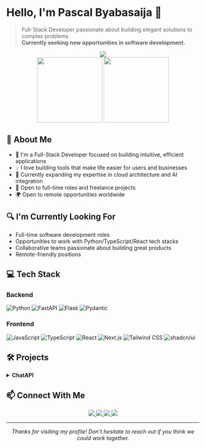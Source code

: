 # Hello, I'm Pascal Byabasaija 👋

> Full-Stack Developer passionate about building elegant solutions to complex problems.  
> **Currently seeking new opportunities in software development.**

<div align="center">
  <img src="https://img.shields.io/badge/OPEN_TO_WORK-brightgreen?style=for-the-badge">
</div>

<div align="center">
  <img src="https://github-readme-stats.vercel.app/api?username=Byabasaija&show_icons=true&theme=tokyonight&count_private=true&hide_border=true&hide=contribs" height="170px">
  <img src="https://github-readme-streak-stats.herokuapp.com/?user=Byabasaija&theme=tokyonight&hide_border=true" height="170px">
</div>

## 🚀 About Me
- 🔭 I'm a Full-Stack Developer focused on building intuitive, efficient applications
- 💡 I love building tools that make life easier for users and businesses
- 🌱 Currently expanding my expertise in cloud architecture and AI integration
- 💼 Open to full-time roles and freelance projects
- 🌍 Open to remote opportunities worldwide

## 🔍 I'm Currently Looking For
- Full-time software development roles
- Opportunities to work with Python/TypeScript/React tech stacks
- Collaborative teams passionate about building great products
- Remote-friendly positions

## 💻 Tech Stack

### Backend
![Python](https://img.shields.io/badge/Python-3776AB?style=for-the-badge&logo=python&logoColor=white)
![FastAPI](https://img.shields.io/badge/FastAPI-009688?style=for-the-badge&logo=fastapi&logoColor=white)
![Flask](https://img.shields.io/badge/Flask-000000?style=for-the-badge&logo=flask&logoColor=white)
![Pydantic](https://img.shields.io/badge/Pydantic-5B4ADF?style=for-the-badge&logo=pydantic&logoColor=white)

### Frontend
![JavaScript](https://img.shields.io/badge/JavaScript-F7DF1E?style=for-the-badge&logo=javascript&logoColor=black)
![TypeScript](https://img.shields.io/badge/TypeScript-3178C6?style=for-the-badge&logo=typescript&logoColor=white)
![React](https://img.shields.io/badge/React-20232A?style=for-the-badge&logo=react&logoColor=61DAFB)
![Next.js](https://img.shields.io/badge/Next.js-000000?style=for-the-badge&logo=next.js&logoColor=white)
![Tailwind CSS](https://img.shields.io/badge/Tailwind_CSS-38B2AC?style=for-the-badge&logo=tailwind-css&logoColor=white)
![shadcn/ui](https://img.shields.io/badge/shadcn/ui-000000?style=for-the-badge&logo=tailwindcss&logoColor=white)

## 🛠️ Projects

<details>
<summary><b>ChatAPI</b></summary>
<br>
<p><strong>Description:</strong> An open source pluggable api for messaging/chat and notifications.</p>
<p><strong>Tech Stack:</strong> Python, FastAPI, Celery, RabbitMQ, PostgreSQL, Docker</p>
<p><strong>Links:</strong> <a href="https://github.com/Byabasaija/chatapi">Repository</a></p>
<!-- <img src="project-screenshot-url" alt="Project Screenshot" width="450"> -->
</details>

## 📫 Connect With Me

<div align="center">
  <a href="https://www.linkedin.com/in/pascal-byabasaija/">
    <img src="https://img.shields.io/badge/LinkedIn-0077B5?style=for-the-badge&logo=linkedin&logoColor=white">
  </a>
  <a href="mailto:basaijapascal9@gmail.com">
    <img src="https://img.shields.io/badge/Email-D14836?style=for-the-badge&logo=gmail&logoColor=white">
  </a>
  <a href="https://pascalbyabasaija.vercel.app">
    <img src="https://img.shields.io/badge/Portfolio-000000?style=for-the-badge&logo=About.me&logoColor=white">
  </a>
  <a href="https://pascalbyabasaija.vercel.app/resume">
    <img src="https://img.shields.io/badge/Resume-4285F4?style=for-the-badge&logo=google-drive&logoColor=white">
  </a>
</div>

---

<div align="center">
  <i>Thanks for visiting my profile! Don't hesitate to reach out if you think we could work together.</i>
</div>
